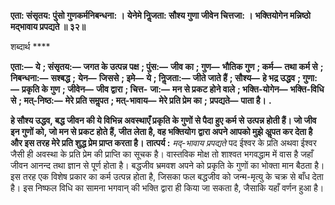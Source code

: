 **एता: संसृतय: पुंसो गुणकर्मनिबन्धना: ।** **येनेमे निॢजता: सौश्य गुणा जीवेन चित्तजा: ।** **भक्तियोगेन मन्निष्ठो मद्भावाय प्रपद्यते ॥ ३२॥** 

शब्दार्थ **** 

**एता:—** **ये** **; संसृतय:—** **जगत के उत्पन्न पक्ष** **; पुंस:—** **जीव का** **; गुण—** **भौतिक गुण** **; कर्म—** **तथा कर्म से** **; निबन्धना:—** **सश्बद्ध** **;** **येन—** **जिससे** **; इमे—** **ये** **; निॢजता:—** **जीते जाते हैं** **; सौश्य—** **हे भद्र उद्धव** **; गुणा:—** **प्रकृति के गुण** **; जीवेन—** **जीव द्वारा** **; चित्त-** **जा:—** **मन से प्रकट होने वाले** **; भक्ति-योगेन—** **भक्ति-विधि से** **; मत्-निष्ठ:—** **मेरे प्रति समॢपत** **; मत्-भावाय—** **मेरे प्रति प्रेम का** **;** **प्रपद्यते—** **पाता है।** **.** 

**हे सौश्य उद्धव, बद्ध जीवन की ये विभिन्न अवस्थाएँ प्रकृति के गुणों से पैदा हुए कर्म से** **उत्पन्न होती हैं। जो जीव इन गुणों को, जो मन से प्रकट होते हैं, जीत लेता है, वह भक्तियोग** **द्वारा अपने आपको मुझे अॢपत कर देता है और इस तरह मेरे प्रति शुद्ध प्रेम प्राप्त करता है।** **तात्पर्य :** *मद्-भावाय प्रपद्यते* पद ईश्वर के प्रति अथवा ईश्वर जैसी ही अवस्था के प्रति प्रेम की प्राप्ति का सूचक है। वास्तविक मोक्ष तो शाश्वत भगवद्धाम में वास है जहाँ जीवन आनन्द तथा ज्ञान से पूर्ण होता है। बद्धजीव भ्रमवश अपने को प्रकृति के गुणों का भोक्ता मान बैठता है। इस तरह एक विशेष प्रकार का कर्म उत्पन्न होता है, जिसका फल बद्धजीव को जन्म-मृत्यु के चक्र से बाँध देता है। इस निष्फल विधि का सामना भगवान् की भक्ति द्वारा ही किया जा सकता है, जैसाकि यहाँ वर्णन हुआ है।  